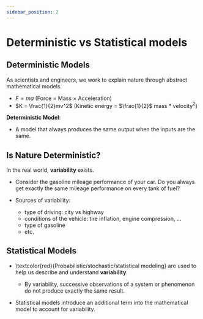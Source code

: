 ```yaml
---
sidebar_position: 2
---
```


# Deterministic vs Statistical models

## Deterministic Models

As scientists and engineers, we work to explain nature through abstract mathematical
models.

- $F = ma$ (Force = Mass $\times$ Acceleration)
- $K = \frac{1}{2}mv^2$ (Kinetic energy = $\frac{1}{2}$ mass * velocity$^2$)

**Deterministic Model**:

- A model that always produces the same output when the inputs are the same.

## Is Nature Deterministic?

In the real world, **variability** exists.

- Consider the gasoline mileage performance of your car. Do you always get exactly the same mileage performance on every tank of fuel?

- Sources of variability:
    - type of driving: city vs highway
    - conditions of the vehicle: tire inflation, engine compression, $\ldots$
    - type of gasoline
    - etc.

## Statistical Models

- \textcolor{red}{Probabilistic/stochastic/statistical modeling} are used to help us describe and understand **variability**. 
    - By variability, successive observations of a system or phenomenon do not produce exactly the same result. 

- Statistical models introduce an additional term into the mathematical model to account for variability.